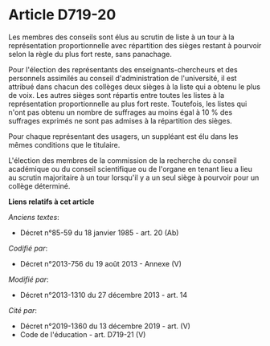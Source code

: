# Article D719-20

Les membres des conseils sont élus au scrutin de liste à un tour à la représentation proportionnelle avec répartition des
sièges restant à pourvoir selon la règle du plus fort reste, sans panachage.

Pour l'élection des représentants des enseignants-chercheurs et des personnels assimilés au conseil d'administration de
l'université, il est attribué dans chacun des collèges deux sièges à la liste qui a obtenu le plus de voix. Les autres sièges
sont répartis entre toutes les listes à la représentation proportionnelle au plus fort reste. Toutefois, les listes qui n'ont
pas obtenu un nombre de suffrages au moins égal à 10 % des suffrages exprimés ne sont pas admises à la répartition des
sièges. 

Pour chaque représentant des usagers, un suppléant est élu dans les mêmes conditions que le titulaire.

L'élection des membres de la commission de la recherche du conseil académique ou du conseil scientifique ou de l'organe en
tenant lieu a lieu au scrutin majoritaire à un tour lorsqu'il y a un seul siège à pourvoir pour un collège déterminé.

**Liens relatifs à cet article**

_Anciens textes_:

  - Décret n°85-59 du 18 janvier 1985 - art. 20 (Ab)

_Codifié par_:

  - Décret n°2013-756 du 19 août 2013 -  Annexe (V)

_Modifié par_:

  - Décret n°2013-1310 du 27 décembre 2013 - art. 14

_Cité par_:

  - Décret n°2019-1360 du 13 décembre 2019 - art. (V)
  - Code de l'éducation - art. D719-21 (V)
